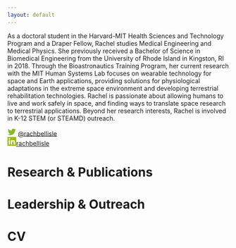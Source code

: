 ```yaml
---
layout: default
---
```


As a doctoral student in the Harvard-MIT Health Sciences and Technology Program and a Draper Fellow, Rachel studies Medical Engineering and Medical Physics. She previously received a Bachelor of Science in Biomedical Engineering from the University of Rhode Island in Kingston, RI in 2018. Through the Bioastronautics Training Program, her current research with the MIT Human Systems Lab focuses on wearable technology for space and Earth applications, providing solutions for physiological adaptations in the extreme space environment and developing terrestrial rehabilitation technologies. Rachel is passionate about allowing humans to live and work safely in space, and finding ways to translate space research to terrestrial applications. Beyond her research interests, Rachel is involved in K-12 STEM (or STEAMD) outreach.


<img src="/Images/Twitter.png" alt="Twitter:" width="20"/> [@rachbellisle](https://twitter.com/rachbellisle)        
<img src="/Images/LinkedIn.png" alt="LinkedIn:" width="20"/>[rachbellisle](https://www.linkedin.com/in/rbellisle/)


# Research & Publications

# Leadership & Outreach

# CV
